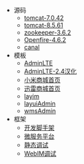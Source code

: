 * 源码
  * [tomcat-7.0.42](https://github.com/xuzhihao-java/tomcat-7.0.42)
  * [tomcat-8.5.61](https://github.com/xuzhihao-java/tomcat-8.5.61)
  * [zookeeper-3.6.2](https://github.com/xuzhihao-java/zookeeper-3.6.2)
  * [Openfire-4.6.2](https://github.com/xuzhihao-java/Openfire-4.6.2)
  * [canal](https://github.com/xuzhihao-java/canal)
* 模板
  * [AdminLTE](https://github.com/xuzhihao-java/AdminLTE)
  * [AdminLTE-2.4汉化](https://github.com/xuzhihao-java/AdminLTE_CN)
  * [小米商城首页](https://github.com/xuzhihao-java/xiaomi-index-page)
  * [迅雷商城首页](https://github.com/xuzhihao-java/xunlei-index-page)
  * [layim](https://github.com/xuzhihao-java/layim)
  * [layuiAdmin](https://github.com/xuzhihao-java/layuiAdmin)
  * [wmsAdmin](https://github.com/xuzhihao-java/wmsAdmin)  
* 框架
  * [开发脚手架](https://github.com/xuzhihao-java/framework)
  * [微服务平台](https://github.com/xuzhihao-java/microservices-platform)
  * [静态调试](https://github.com/xuzhihao-java/html)
  * [WebIM调试](https://github.com/xuzhihao-java/openfire-strophe)